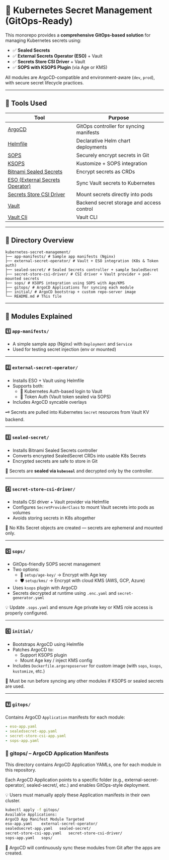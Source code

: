 # 🔐 Kubernetes Secret Management (GitOps-Ready)

This monorepo provides a **comprehensive GitOps-based solution** for managing Kubernetes secrets using:

- ✅ **Sealed Secrets**
- ✅ **External Secrets Operator (ESO)** + Vault
- ✅ **Secrets Store CSI Driver** + Vault
- ✅ **SOPS with KSOPS Plugin** (via Age or KMS)

All modules are ArgoCD-compatible and environment-aware (`dev`, `prod`), with secure secret lifecycle practices.

---

## 🚀 Tools Used

| Tool | Purpose |
|------|---------|
| [ArgoCD](https://argo-cd.readthedocs.io/) | GitOps controller for syncing manifests |
| [Helmfile](https://github.com/helmfile/helmfile) | Declarative Helm chart deployments |
| [SOPS](https://github.com/mozilla/sops) | Securely encrypt secrets in Git |
| [KSOPS](https://github.com/viaduct-ai/kustomize-sops) | Kustomize + SOPS integration |
| [Bitnami Sealed Secrets](https://github.com/bitnami-labs/sealed-secrets) | Encrypt secrets as CRDs |
| [ESO (External Secrets Operator)](https://external-secrets.io/) | Sync Vault secrets to Kubernetes |
| [Secrets Store CSI Driver](https://secrets-store-csi-driver.sigs.k8s.io/) | Mount secrets directly into pods |
| [Vault](https://www.vaultproject.io/) | Backend secret storage and access control |
| [Vault Cli](https://www.vaultproject.io/) | Vault CLI |
---

## 📁 Directory Overview
```
kubernetes-secret-management/
├── app-manifests/ # Sample app manifests (Nginx)
├── external-secret-operator/ # Vault + ESO integration (K8s & Token auth)
├── sealed-secret/ # Sealed Secrets controller + sample SealedSecret
├── secret-store-csi-driver/ # CSI driver + Vault provider + pod-mounted secrets
├── sops/ # KSOPS integration using SOPS with Age/KMS
├── gitops/ # ArgoCD Applications for syncing each module
├── initial/ # ArgoCD bootstrap + custom repo-server image
└── README.md # This file
```

---

## 🔐 Modules Explained

### 1️⃣ `app-manifests/`

- A simple sample app (Nginx) with `Deployment` and `Service`
- Used for testing secret injection (env or mounted)

---

### 2️⃣ `external-secret-operator/`

- Installs ESO + Vault using Helmfile
- Supports both:
  - 🔐 Kubernetes Auth-based login to Vault
  - 🧾 Token Auth (Vault token sealed via SOPS)
- Includes ArgoCD syncable overlays

🗝️ Secrets are pulled into Kubernetes `Secret` resources from Vault KV backend.

---

### 3️⃣ `sealed-secret/`

- Installs Bitnami Sealed Secrets controller
- Converts encrypted SealedSecret CRDs into usable K8s Secrets
- Encrypted secrets are safe to store in Git

🔐 Secrets are **sealed via `kubeseal`** and decrypted only by the controller.

---

### 4️⃣ `secret-store-csi-driver/`

- Installs CSI driver + Vault provider via Helmfile
- Configures `SecretProviderClass` to mount Vault secrets into pods as volumes
- Avoids storing secrets in K8s altogether

🚫 No K8s Secret objects are created — secrets are ephemeral and mounted only.

---

### 5️⃣ `sops/`

- GitOps-friendly SOPS secret management
- Two options:
  - 🔐 `setup/age-key/` → Encrypt with Age key
  - 🛡️ `setup/kms/` → Encrypt with cloud KMS (AWS, GCP, Azure)
- Uses `ksops` plugin with ArgoCD
- Secrets decrypted at runtime using `.enc.yaml` and `secret-generator.yaml`

💡 Update `.sops.yaml` and ensure Age private key or KMS role access is properly configured.

---

### 6️⃣ `initial/`

- Bootstraps ArgoCD using Helmfile
- Patches ArgoCD to:
  - Support KSOPS plugin
  - Mount Age key / inject KMS config
- Includes `Dockerfile.argoreposerver` for custom image (with `sops`, `ksops`, `kustomize`, etc.)

🚀 Must be run before syncing any other modules if KSOPS or sealed secrets are used.

---

### 7️⃣ `gitops/`

Contains ArgoCD `Application` manifests for each module:

```yaml
- eso-app.yaml
- sealedsecret-app.yaml
- secret-store-csi-app.yaml
- sops-app.yaml
```


### 🔄 gitops/ – ArgoCD Application Manifests
This directory contains ArgoCD Application YAMLs, one for each module in this repository.

Each ArgoCD Application points to a specific folder (e.g., external-secret-operator/, sealed-secret/, etc.) and enables GitOps-style deployment.

💡 Users must manually apply these Application manifests in their own cluster.

```bash
kubectl apply -f gitops/
Available Applications:
ArgoCD App Manifest	Module Targeted
eso-app.yaml	external-secret-operator/
sealedsecret-app.yaml	sealed-secret/
secret-store-csi-app.yaml	secret-store-csi-driver/
sops-app.yaml	sops/
```

🔁 ArgoCD will continuously sync these modules from Git after the apps are created.

